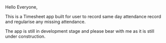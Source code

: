 Hello Everyone,

This is a Timesheet app built for user to record same day attendance record and regularise any missing attendance.

The app is still in development stage and please bear with me as it is still under construction.
